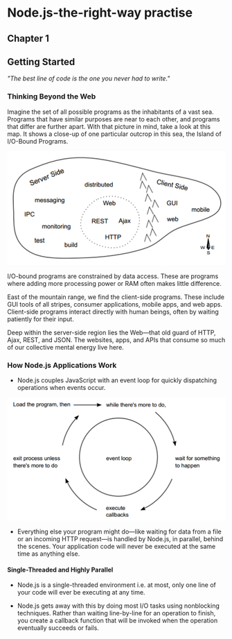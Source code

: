 # Node.js-the-right-way practise

## Chapter 1
## Getting Started

*"The best line of code is the one you never had to write."*

### Thinking Beyond the Web

Imagine the set of all possible programs as the inhabitants of a vast sea.
Programs that have similar purposes are near to each other, and programs that differ are further apart. With that picture in mind, take a look at this
map. It shows a close-up of one particular outcrop in this sea, the Island of
I/O-Bound Programs.

![The Island of IO-Bound Programs]( https://raw.githubusercontent.com/Abhicoding/Node.js-the-right-way/master/Chapter%201/the%20Island%20of%0D%20IO-Bound%20Programs.png )

I/O-bound programs are constrained by data access. These are programs
where adding more processing power or RAM often makes little difference.

East of the mountain range, we find the client-side programs. These include
GUI tools of all stripes, consumer applications, mobile apps, and web apps.
Client-side programs interact directly with human beings, often by waiting
patiently for their input.

Deep within the server-side region lies the Web—that old guard of HTTP, Ajax,
REST, and JSON. The websites, apps, and APIs that consume so much of
our collective mental energy live here.

### How Node.js Applications Work

* Node.js couples JavaScript with an event loop for quickly dispatching operations when events occur.

![Event Loop](https://raw.githubusercontent.com/Abhicoding/Node.js-the-right-way/master/Chapter%201/event-loop.png)

* Everything else your program might do—like waiting for data from a file or
an incoming HTTP request—is handled by Node.js, in parallel, behind the
scenes. Your application code will never be executed at the same time as
anything else.

#### Single-Threaded and Highly Parallel

* Node.js is a single-threaded environment i.e. at
most, only one line of your code will ever be executing at any time.

* Node.js gets away with this by doing most I/O tasks using nonblocking
techniques. Rather than waiting line-by-line for an operation to finish, you
create a callback function that will be invoked when the operation eventually
succeeds or fails.
